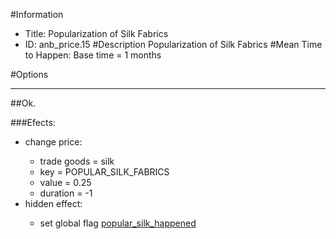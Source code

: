 #Information
 - Title: Popularization of Silk Fabrics
 - ID: anb_price.15
#Description
Popularization of Silk Fabrics
#Mean Time to Happen:
Base time = 1 months

#Options

___
##Ok.

###Efects:<ul><li>change price:</li><ul><li>trade goods = silk</li><li>key = POPULAR_SILK_FABRICS</li><li>value = 0.25</li><li>duration = -1</li></ul><li>hidden effect:</li><ul><li>set global flag [popular_silk_happened](../flags/popular_silk_happened.md)</li></ul></ul>
